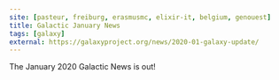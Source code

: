 ```yaml
---
site: [pasteur, freiburg, erasmusmc, elixir-it, belgium, genouest]
title: Galactic January News
tags: [galaxy]
external: https://galaxyproject.org/news/2020-01-galaxy-update/
---
```


The January 2020 Galactic News is out!